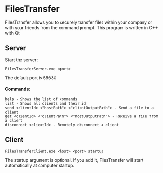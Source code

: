 # FilesTransfer

FilesTransfer allows you to securely transfer files within your company or with your friends from the command prompt.
This program is written in C++ with Qt.

## Server

Start the server:

```
FilesTransferServer.exe <port>
```

The default port is 55630

#### Commands:

```
help - Shows the list of commands
list - Shows all clients and their id
send <clientId> <"hostPath"> <"clientOutputPath"> - Send a file to a client
get <clientId> <"clientPath"> <"hostOutputPath"> - Receive a file from a client
disconnect <clientId> - Remotely disconnect a client
```

## Client

```
FilesTransferClient.exe <host> <port> startup
```

The startup argument is optional. If you add it, FilesTransfer will start automatically at computer startup.
